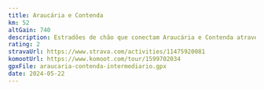 ```yaml
---
title: Araucária e Contenda
km: 52
altGain: 740 
description: Estradões de chão que conectam Araucária e Contenda através da rota rural, bastante estradão e pouco asfalto! Perfeito para fazer a noite e apreciar a luz das estrelas. Essa rota pode ser transformada em um pedal avançado se você for (e voltar) do ponto de partida de bike.
rating: 2
stravaUrl: https://www.strava.com/activities/11475920081
komootUrl: https://www.komoot.com/tour/1599702034
gpxFile: araucaria-contenda-intermediario.gpx
date: 2024-05-22
---
```

